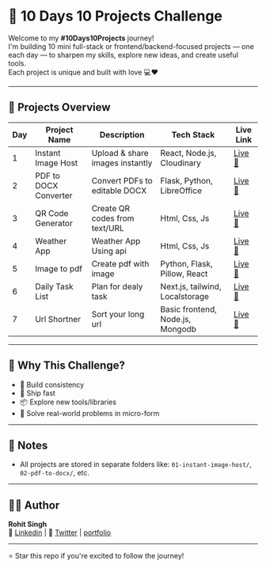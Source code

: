 # 🚀 10 Days 10 Projects Challenge

Welcome to my **#10Days10Projects** journey!  
I'm building 10 mini full-stack or frontend/backend-focused projects — one each day — to sharpen my skills, explore new ideas, and create useful tools.  
Each project is unique and built with love 💻❤️

---

## 📅 Projects Overview

| Day | Project Name                 | Description                        | Tech Stack                        | Live Link                                            |
|-----|------------------------------|------------------------------------|-----------------------------------|------------------------------------------------------|
| 1   | Instant Image Host           | Upload & share images instantly    | React, Node.js, Cloudinary        | [Live 🔗](https://instant-image-host.onrender.com)   |
| 2   | PDF to DOCX Converter        | Convert PDFs to editable DOCX      | Flask, Python, LibreOffice        | [Live 🔗](https://pdftodocsconvertor.onrender.com)   |
| 3   | QR Code Generator            | Create QR codes from text/URL      | Html, Css, Js                     | [Live 🔗](https://qrcodegenerator-zj9j.onrender.com/)|
| 4   | Weather App                  | Weather App Using api              | Html, Css, Js                     | [Live 🔗](https://weather-dashboard-wnzt.onrender.com)|
| 5   | Image to pdf                 | Create pdf with image              | Python, Flask, Pillow, React      | [Live 🔗](https://image-to-pdf-xk4h.onrender.com/)    |
| 6   | Daily Task List              | Plan for dealy task                | Next.js, tailwind, Localstorage   | [Live 🔗](https://todo-list-daily-task.onrender.com/) |
| 7   | Url Shortner                 | Sort your long url                 | Basic frontend, Node.js, Mongodb  | [Live 🔗](https://url-shortener-q6nt.onrender.com/)       |
---

## 🧠 Why This Challenge?

- 🔁 Build consistency
- 🚀 Ship fast
- 📦 Explore new tools/libraries
- 🧩 Solve real-world problems in micro-form

---

## 📌 Notes

- All projects are stored in separate folders like: `01-instant-image-host/`, `02-pdf-to-docx/`, etc.

---

## 🧑‍💻 Author

**Rohit Singh**  
🔗 [Linkedin](https://linkedin.com/in/rohitsinghcodes) | 🧵 [Twitter](https://twitter.com/rohitsinghcodes) | [portfolio](https://rohitsinghcodes-portfolio.onrender.com/)

---

⭐ Star this repo if you're excited to follow the journey!
